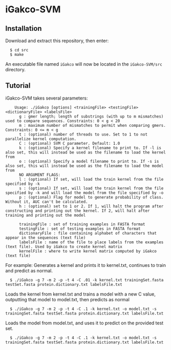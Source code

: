 # iGakco-SVM
## Installation
Download and extract this repository, then enter:
```
  $ cd src
  $ make
```
An executable file named `iGakco` will now be located in the `iGakco-SVM/src` directory.
## Tutorial
iGakco-SVM takes several parameters:
        
        Usage: ./iGakco [options] <trainingFile> <testingFile> <dictionaryFile> <labelsFile>
          g : gmer length; length of substrings (with up to m mismatches) used to compare sequences. Constraints: 0 < g < 20
          m : maximum number of mismatches to permit when comparing gmers. Constraints: 0 <= m < g
          t : (optional) number of threads to use. Set to 1 to not parallelize kernel computation. 
          C : (optional) SVM C parameter. Default: 1.0
          k : (optional) Specify a kernel filename to print to. If -l is also set, this will instead be used as the filename to load the kernel from
          o : (optional) Specify a model filename to print to. If -s is also set, this will instead be used as the filename to load the model from
          NO ARGUMENT FLAGS:
          l : (optional) If set, will load the train kernel from the file specified by -k
          s : (optional) If set, will load the train kernel from the file specified by -k and will load the model from the file specified by -o
          p : (optional) Flag for model to generate probability of class. Without it, AUC can't be calculated.
          h : (optional) set to 1 or 2. If 1, will halt the program after constructing and printing out the kernel. If 2, will halt after training and printing out the model

          trainingFile : set of training examples in FASTA format
          testingFile : set of testing examples in FASTA format
          dictionaryFile : file containing alphabet of characters that appear in the sequences (text file)
          labelsFile : name of the file to place labels from the examples (text file). Used by iGakco to create kernel matrix
          kernelFile : where to write kernel matrix computed by iGakco (text file)
For example:
Generates a kernel and prints it to kernel.txt, continues to train and predict as normal.
```
  $ ./iGakco -g 7 -m 2 -p -t 4 -C .01 -k kernel.txt trainingSet.fasta testSet.fasta protein.dictionary.txt labelsFile.txt
```
Loads the kernel from kernel.txt and trains a model with a new C value, outputting that model to model.txt, then predicts as normal
```
  $ ./iGakco -g 7 -m 2 -p -t 4 -C .1 -k kernel.txt -o model.txt -s trainingSet.fasta testSet.fasta protein.dictionary.txt labelsFile.txt
```
Loads the model from model.txt, and uses it to predict on the provided test set.
```
  $ ./iGakco -g 7 -m 2 -p -t 4 -C .1 -k kernel.txt -o model.txt -s trainingSet.fasta testSet.fasta protein.dictionary.txt labelsFile.txt
```


